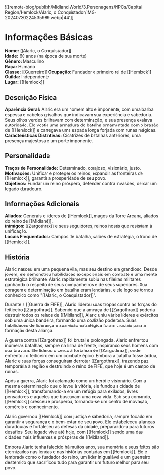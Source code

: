 ![[remote-blog/publish/Midland World/3.Personagens/NPCs/Capital Region/Hemlock/Alaric, o Conquistador/IMG-20240730224535989.webp|441]]

# Informações Básicas
**Nome:** [[Alaric, o Conquistador]]  
**Idade:** 60 anos (na época de sua morte)  
**Gênero:** Masculino  
**Raça:** Humano  
**Classe:** [[Guerreiro]] 
**Ocupação:** Fundador e primeiro rei de [[Hemlock]]  
**Guilda:** Independente  
**Lugar:** [[Hemlock]]

## Descrição Física
**Aparência Geral:** Alaric era um homem alto e imponente, com uma barba espessa e cabelos grisalhos que indicavam sua experiência e sabedoria. Seus olhos verdes brilhavam com determinação, e sua presença exalava autoridade. Ele vestia uma armadura de batalha ornamentada com o brasão de [[Hemlock]] e carregava uma espada longa forjada com runas mágicas.  
**Características Distintivas:** Cicatrizes de batalhas anteriores, uma presença majestosa e um porte imponente.

## Personalidade
**Traços de Personalidade:** Determinado, corajoso, visionário, justo.  
**Motivações:** Unificar e proteger os reinos, expandir as fronteiras de [[Hemlock]], garantir a prosperidade de seu povo.  
**Objetivos:** Fundar um reino próspero, defender contra invasões, deixar um legado duradouro.

## Informações Adicionais
**Aliados:** Generais e líderes de [[Hemlock]], magos da Torre Arcana, aliados do reino de [[Midland]].  
**Inimigos:** [[Zargothrax]] e seus seguidores, reinos hostis que resistiam à unificação.  
**Locais Frequentados:** Campos de batalha, salões de estratégia, o trono de [[Hemlock]].

## História
Alaric nasceu em uma pequena vila, mas seu destino era grandioso. Desde jovem, ele demonstrou habilidades excepcionais em combate e uma mente estratégica brilhante. Alaric rapidamente subiu nas fileiras militares, ganhando o respeito de seus companheiros e de seus superiores. Sua coragem e determinação em batalha eram lendárias, e ele logo se tornou conhecido como "[[Alaric, o Conquistador]]".

Durante a [[Guerra de FIFE]], Alaric liderou suas tropas contra as forças do feiticeiro [[Zargothrax]]. Sabendo que a ameaça de [[Zargothrax]] poderia destruir todos os reinos de [[Midland]], Alaric uniu vários líderes e exércitos sob uma única bandeira, formando uma coalizão poderosa. Suas habilidades de liderança e sua visão estratégica foram cruciais para a formação desta aliança.

A guerra contra [[Zargothrax]] foi brutal e prolongada. Alaric enfrentou inúmeras batalhas, sempre na linha de frente, inspirando seus homens com sua bravura. Ele liderou o cerco à fortaleza de [[Zargothrax]], onde enfrentou o feiticeiro em um combate épico. Embora a batalha fosse árdua, Alaric e suas forças conseguiram derrotar [[Zargothrax]], trazendo paz temporária à região e destruindo o reino de FIFE, que hoje é um campo de ruínas.

Após a guerra, Alaric foi aclamado como um herói e visionário. Com a mesma determinação que o levou à vitória, ele fundou a cidade de [[Hemlock]], transformando-a em um refúgio para exilados, livres pensadores e aqueles que buscavam uma nova vida. Sob seu comando, [[Hemlock]] cresceu e prosperou, tornando-se um centro de inovação, comércio e conhecimento.

Alaric governou [[Hemlock]] com justiça e sabedoria, sempre focado em garantir a segurança e o bem-estar de seu povo. Ele estabeleceu alianças duradouras e fortaleceu as defesas da cidade, preparando-a para futuros desafios. Seu legado vive até hoje, com [[Hemlock]] sendo uma das cidades mais influentes e prósperas de [[Midland]].

Embora Alaric tenha falecido há muitos anos, sua memória e seus feitos são eternizados nas lendas e nas histórias contadas em [[Hemlock]]. Ele é lembrado como o fundador do reino, um líder inigualável e um guerreiro destemido que sacrificou tudo para garantir um futuro melhor para seu povo.